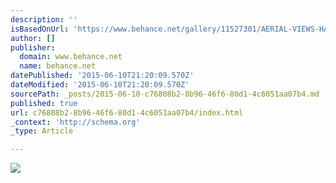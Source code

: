 ```yaml
---
description: ''
isBasedOnUrl: 'https://www.behance.net/gallery/11527301/AERIAL-VIEWS-HARBOUR'
author: []
publisher:
  domain: www.behance.net
  name: behance.net
datePublished: '2015-06-10T21:20:09.570Z'
dateModified: '2015-06-10T21:20:09.570Z'
sourcePath: _posts/2015-06-10-c76808b2-8b96-46f6-80d1-4c6051aa07b4.md
published: true
url: c76808b2-8b96-46f6-80d1-4c6051aa07b4/index.html
_context: 'http://schema.org'
_type: Article

---
```

![](https://m2.behance.net/rendition/pm/11527301/disp/4bf874c37b53c65d4e824a1015e9b34b.jpg)